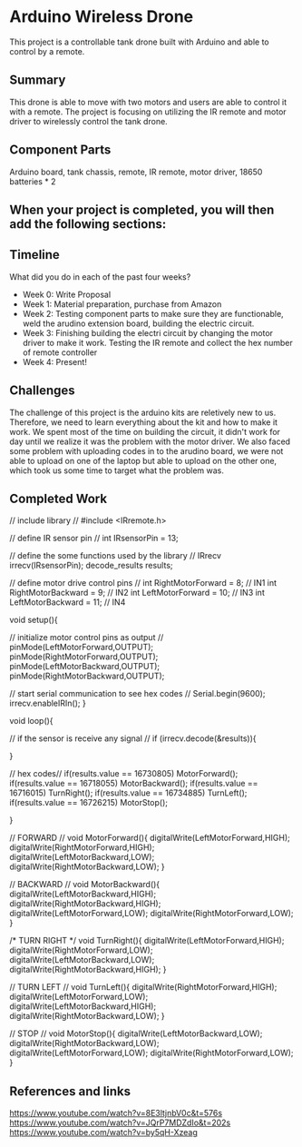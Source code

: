 # Arduino Wireless Drone

This project is a controllable tank drone built with Arduino and able to control by a remote.

## Summary

This drone is able to move with two motors and users are able to control it with a remote. The project is focusing on utilizing the IR remote and motor driver to wirelessly control the tank drone.

## Component Parts

Arduino board, tank chassis, remote, IR remote, motor driver, 18650 batteries * 2

## When your project is completed, you will then add the following sections:

## Timeline

What did you do in each of the past four weeks?

- Week 0: Write Proposal
- Week 1: Material preparation, purchase from Amazon
- Week 2: Testing component parts to make sure they are functionable, weld the arudino extension board, building the electric circuit.
- Week 3: Finishing building the electri circuit by changing the motor driver to make it work. Testing the IR remote and collect the hex number of remote controller
- Week 4: Present!

## Challenges

The challenge of this project is the arduino kits are reletively new to us. Therefore, we need to learn everything about the kit and how to make it work. We spent most of the time on building the circuit, it didn't work for day until we realize it was the problem with the motor driver. We also faced some problem with uploading codes in to the arudino board, we were not able to upload on one of the laptop but able to upload on the other one, which took us some time to target what the problem was.

## Completed Work

// include library //
#include <IRremote.h>

// define IR sensor pin //
int IRsensorPin = 13;

// define the some functions used by the library //
IRrecv irrecv(IRsensorPin);
decode_results results;

// define motor drive control pins //
int RightMotorForward = 8;    // IN1
int RightMotorBackward = 9;   // IN2
int LeftMotorForward = 10;     // IN3
int LeftMotorBackward = 11;    // IN4


void setup(){
  
  // initialize motor control pins as output //
  pinMode(LeftMotorForward,OUTPUT);
  pinMode(RightMotorForward,OUTPUT);
  pinMode(LeftMotorBackward,OUTPUT);
  pinMode(RightMotorBackward,OUTPUT);

  // start serial communication to see hex codes //
  Serial.begin(9600);
  irrecv.enableIRIn();
}

void loop(){
  
  // if the sensor is receive any signal //
  if (irrecv.decode(&results)){
 
  }
  
  // hex codes//
  if(results.value == 16730805) MotorForward();
  if(results.value == 16718055) MotorBackward();
  if(results.value == 16716015) TurnRight();
  if(results.value == 16734885) TurnLeft();
  if(results.value == 16726215) MotorStop();
  
}

// FORWARD //
void MotorForward(){
  digitalWrite(LeftMotorForward,HIGH);
  digitalWrite(RightMotorForward,HIGH);
  digitalWrite(LeftMotorBackward,LOW);
  digitalWrite(RightMotorBackward,LOW); 
}

// BACKWARD //
void MotorBackward(){
  digitalWrite(LeftMotorBackward,HIGH);
  digitalWrite(RightMotorBackward,HIGH);
  digitalWrite(LeftMotorForward,LOW);
  digitalWrite(RightMotorForward,LOW);
}

/* TURN RIGHT */
void TurnRight(){
  digitalWrite(LeftMotorForward,HIGH); 
  digitalWrite(RightMotorForward,LOW);
  digitalWrite(LeftMotorBackward,LOW);
  digitalWrite(RightMotorBackward,HIGH);
}

// TURN LEFT //
void TurnLeft(){
  digitalWrite(RightMotorForward,HIGH);  
  digitalWrite(LeftMotorForward,LOW);
  digitalWrite(LeftMotorBackward,HIGH);
  digitalWrite(RightMotorBackward,LOW);
}

// STOP //
void MotorStop(){
  digitalWrite(LeftMotorBackward,LOW);
  digitalWrite(RightMotorBackward,LOW);
  digitalWrite(LeftMotorForward,LOW);
  digitalWrite(RightMotorForward,LOW);
}


## References and links

https://www.youtube.com/watch?v=8E3ltjnbV0c&t=576s
https://www.youtube.com/watch?v=JQrP7MDZdIo&t=202s
https://www.youtube.com/watch?v=by5qH-Xzeag
